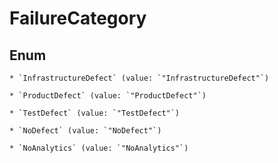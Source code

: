 
# FailureCategory

## Enum


    * `InfrastructureDefect` (value: `"InfrastructureDefect"`)

    * `ProductDefect` (value: `"ProductDefect"`)

    * `TestDefect` (value: `"TestDefect"`)

    * `NoDefect` (value: `"NoDefect"`)

    * `NoAnalytics` (value: `"NoAnalytics"`)



